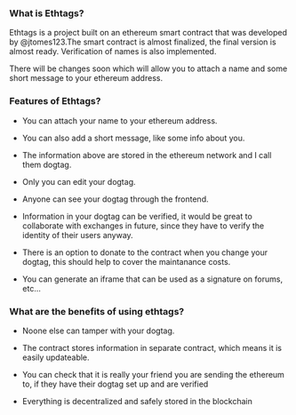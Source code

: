 ### What is Ethtags?

Ethtags is a project built on an ethereum smart contract that was developed by @jtomes123.The smart contract is almost finalized, the final version is almost ready. Verification of names is also implemented.

There will be changes soon which will allow you to attach a name and some short message to your ethereum address.


### Features of Ethtags?


* You can attach your name to your ethereum address.

* You can also add a short message, like some info about you.

* The information above are stored in the ethereum network and I call them dogtag.

* Only you can edit your dogtag.

* Anyone can see your dogtag through the frontend.

* Information in your dogtag can be verified, it would be great to collaborate with exchanges in future, since they have to verify the identity of their users anyway.

* There is an option to donate to the contract when you change your dogtag, this should help to cover the maintanance costs.

* You can generate an iframe that can be used as a signature on forums, etc...

### What are the benefits of using ethtags?

* Noone else can tamper with your dogtag.

* The contract stores information in separate contract, which means it is easily updateable.

* You can check that it is really your friend you are sending the ethereum to, if they have their dogtag set up and are verified

* Everything is decentralized and safely stored in the blockchain

